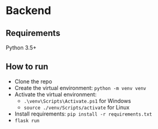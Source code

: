 # Backend

## Requirements
Python 3.5+

## How to run
- Clone the repo
- Create the virtual environment: `python -m venv venv`
- Activate the virtual environment:
  - `.\venv\Scripts\Activate.ps1` for Windows
  - `source ./venv/Scripts/activate` for Linux
- Install requirements: `pip install -r requirements.txt`
- `flask run`
